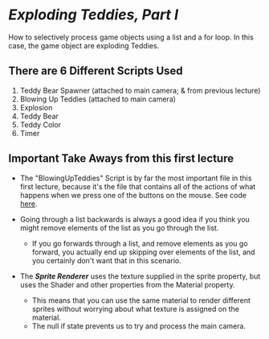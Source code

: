 # ***Exploding Teddies, Part I***
How to selectively process game objects using a list and a for loop. In this case, the game object are exploding Teddies.

## There are 6 Different Scripts Used
1. Teddy Bear Spawner (attached to main camera; & from previous lecture)
2. Blowing Up Teddies (attached to main camera)
3. Explosion
4. Teddy Bear
5. Teddy Color
6. Timer

## Important Take Aways from this first lecture
- The "BlowingUpTeddies" Script is by far the most important file in this first lecture, because it's the file that contains all of the actions of what happens when we press one of the buttons on the mouse. See code [here](BlowingUpTeddies.cs).

- Going through a list backwards is always a good idea if you think you might remove elements of the list as you go through the list. 
    - If you go forwards through a list, and remove elements as you go forward, you actually end up skipping over elements of the list, and you certainly don't want that in this scenario.

- The ***Sprite Renderer*** uses the texture supplied in the sprite property, but uses the Shader and other properties from the Material property. 
    - This means that you can use the same material to render different sprites without worrying about what texture is assigned on the material.
    - The null if state prevents us to try and process the main camera.


